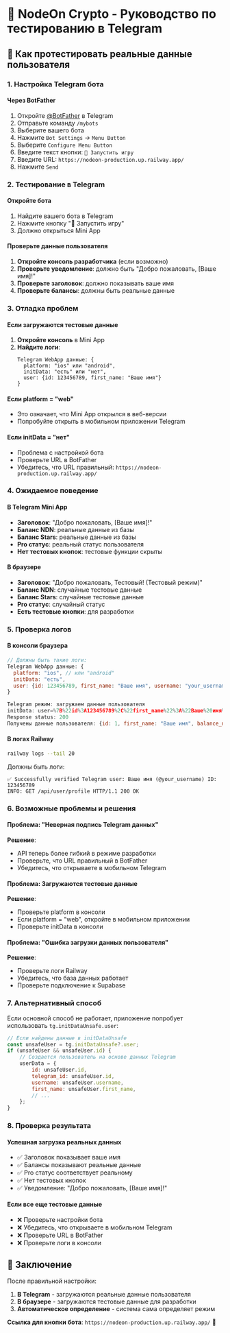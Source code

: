 # 📱 NodeOn Crypto - Руководство по тестированию в Telegram

## 🚀 Как протестировать реальные данные пользователя

### 1. Настройка Telegram бота

#### Через BotFather
1. Откройте [@BotFather](https://t.me/BotFather) в Telegram
2. Отправьте команду `/mybots`
3. Выберите вашего бота
4. Нажмите `Bot Settings` → `Menu Button`
5. Выберите `Configure Menu Button`
6. Введите текст кнопки: `🚀 Запустить игру`
7. Введите URL: `https://nodeon-production.up.railway.app/`
8. Нажмите `Send`

### 2. Тестирование в Telegram

#### Откройте бота
1. Найдите вашего бота в Telegram
2. Нажмите кнопку "🚀 Запустить игру"
3. Должно открыться Mini App

#### Проверьте данные пользователя
1. **Откройте консоль разработчика** (если возможно)
2. **Проверьте уведомление**: должно быть "Добро пожаловать, [Ваше имя]!"
3. **Проверьте заголовок**: должно показывать ваше имя
4. **Проверьте балансы**: должны быть реальные данные

### 3. Отладка проблем

#### Если загружаются тестовые данные
1. **Откройте консоль** в Mini App
2. **Найдите логи**:
   ```
   Telegram WebApp данные: {
     platform: "ios" или "android",
     initData: "есть" или "нет",
     user: {id: 123456789, first_name: "Ваше имя"}
   }
   ```

#### Если platform = "web"
- Это означает, что Mini App открылся в веб-версии
- Попробуйте открыть в мобильном приложении Telegram

#### Если initData = "нет"
- Проблема с настройкой бота
- Проверьте URL в BotFather
- Убедитесь, что URL правильный: `https://nodeon-production.up.railway.app/`

### 4. Ожидаемое поведение

#### В Telegram Mini App
- **Заголовок**: "Добро пожаловать, [Ваше имя]!"
- **Баланс NDN**: реальные данные из базы
- **Баланс Stars**: реальные данные из базы
- **Pro статус**: реальный статус пользователя
- **Нет тестовых кнопок**: тестовые функции скрыты

#### В браузере
- **Заголовок**: "Добро пожаловать, Тестовый! (Тестовый режим)"
- **Баланс NDN**: случайные тестовые данные
- **Баланс Stars**: случайные тестовые данные
- **Pro статус**: случайный статус
- **Есть тестовые кнопки**: для разработки

### 5. Проверка логов

#### В консоли браузера
```javascript
// Должны быть такие логи:
Telegram WebApp данные: {
  platform: "ios", // или "android"
  initData: "есть",
  user: {id: 123456789, first_name: "Ваше имя", username: "your_username"}
}

Telegram режим: загружаем данные пользователя
initData: user=%7B%22id%3A123456789%2C%22first_name%22%3A%22Ваше%20имя%22%7D&...
Response status: 200
Получены данные пользователя: {id: 1, first_name: "Ваше имя", balance_ndn: 1000.0, ...}
```

#### В логах Railway
```bash
railway logs --tail 20
```

Должны быть логи:
```
✅ Successfully verified Telegram user: Ваше имя (@your_username) ID: 123456789
INFO: GET /api/user/profile HTTP/1.1 200 OK
```

### 6. Возможные проблемы и решения

#### Проблема: "Неверная подпись Telegram данных"
**Решение**: 
- API теперь более гибкий в режиме разработки
- Проверьте, что URL правильный в BotFather
- Убедитесь, что открываете в мобильном Telegram

#### Проблема: Загружаются тестовые данные
**Решение**:
- Проверьте platform в консоли
- Если platform = "web", откройте в мобильном приложении
- Проверьте initData в консоли

#### Проблема: "Ошибка загрузки данных пользователя"
**Решение**:
- Проверьте логи Railway
- Убедитесь, что база данных работает
- Проверьте подключение к Supabase

### 7. Альтернативный способ

Если основной способ не работает, приложение попробует использовать `tg.initDataUnsafe.user`:

```javascript
// Если найдены данные в initDataUnsafe
const unsafeUser = tg.initDataUnsafe?.user;
if (unsafeUser && unsafeUser.id) {
    // Создается пользователь на основе данных Telegram
    userData = {
        id: unsafeUser.id,
        telegram_id: unsafeUser.id,
        username: unsafeUser.username,
        first_name: unsafeUser.first_name,
        // ...
    };
}
```

### 8. Проверка результата

#### Успешная загрузка реальных данных
- ✅ Заголовок показывает ваше имя
- ✅ Балансы показывают реальные данные
- ✅ Pro статус соответствует реальному
- ✅ Нет тестовых кнопок
- ✅ Уведомление: "Добро пожаловать, [Ваше имя]!"

#### Если все еще тестовые данные
- ❌ Проверьте настройки бота
- ❌ Убедитесь, что открываете в мобильном Telegram
- ❌ Проверьте URL в BotFather
- ❌ Проверьте логи в консоли

## 🎯 Заключение

После правильной настройки:
1. **В Telegram** - загружаются реальные данные пользователя
2. **В браузере** - загружаются тестовые данные для разработки
3. **Автоматическое определение** - система сама определяет режим

**Ссылка для кнопки бота**: `https://nodeon-production.up.railway.app/` 🚀

